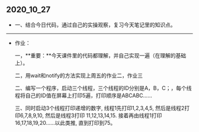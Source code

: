 ## 2020_10_27

- 一、结合今日代码，通过自己的实操观察，复习今天笔记里的知识点。

------

* 作业：

  一，**重要：**今天课件里的代码都理解，并自己实现一遍（在理解的基础上）。

  二，用wait和notify的方法实现上周五的作业二，作业三
  
  
  
  二、编写一个程序，启动三个线程，三个线程的ID分别是A，B，C；，每个线程将自己的ID值在屏幕上打印5遍，打印顺序是ABCABC......
  
  三、同时启动3个线程打印递增的数字, 线程1先打印1,2,3,4,5, 然后是线程2打印6,7,8,9,10, 然后是线程3打印		11,12,13,14,15. 接着再由线程1打印16,17,18,19,20......以此类推, 直到打印到75。 
  
  ​		
